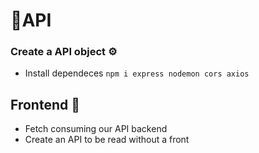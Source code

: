 # 🎈API

### Create a API object ⚙
 - Install dependeces `npm i express nodemon cors axios`


## Frontend 🧧

- Fetch consuming our API backend
- Create an API to be read without a front